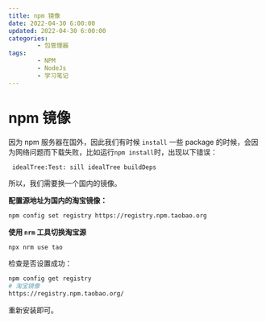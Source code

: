 ```yaml
---
title: npm 镜像
date: 2022-04-30 6:00:00
updated: 2022-04-30 6:00:00
categories:
        - 包管理器
tags:
        - NPM 
        - NodeJs
        - 学习笔记
---
```


#  npm 镜像

因为 npm 服务器在国外，因此我们有时候 `install` 一些 package 的时候，会因为网络问题而下载失败，比如运行`npm install`时，出现以下错误：

```sh
 idealTree:Test: sill idealTree buildDeps
```

所以，我们需要换一个国内的镜像。

**配置源地址为国内的淘宝镜像：**

```sh
npm config set registry https://registry.npm.taobao.org 
```

**使用 `nrm` 工具切换淘宝源**

```shell
npx nrm use tao
```

检查是否设置成功：

```sh
npm config get registry
# 淘宝镜像
https://registry.npm.taobao.org/
```

重新安装即可。